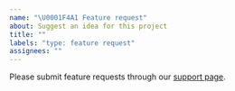 ```yaml
---
name: "\U0001F4A1 Feature request"
about: Suggest an idea for this project
title: ""
labels: "type: feature request"
assignees: ""
---
```


<!-- DO NOT DELETE
validate_template=false
template_path=.github/ISSUE_TEMPLATE/feature_request.md
-->

<!--
Thank you for contributing to the Firebase community!

Have a feature request?
========================
Great, we love hearing how we can improve our products! However, GitHub is not the place to submit them. Please submit your feature requests to:
https://firebase.google.com/support/contact/bugs-features/

**Think you found a bug?** Please do not use this template - use the `🐛 Bug report` template.

Have a usage question?
=======================
We get lots of those and we love helping you, but GitHub is not the best place for them and they
will be closed. Here are some resources to get help:

- Start with the quickstart: https://firebase.google.com/docs/functions/write-firebase-functions
- Go through the guide: https://firebase.google.com/docs/functions/
- Read the full API reference: https://firebase.google.com/docs/reference/functions/
- Browse some examples: https://github.com/firebase/functions-samples

If the official documentation doesn't help, try asking through our official support channels:

https://firebase.google.com/support/

*Please avoid double posting across multiple channels!*
-->

Please submit feature requests through our [support page](https://firebase.google.com/support/troubleshooter/report/features/).
